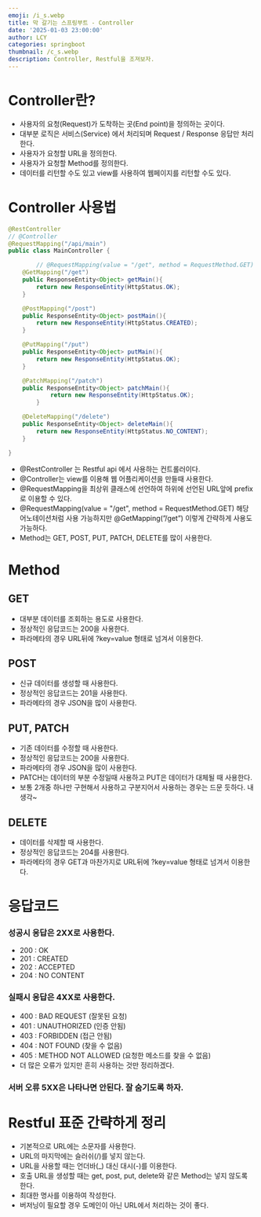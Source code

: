 ```yaml
---
emoji: /i_s.webp
title: 막 갈기는 스프링부트 - Controller
date: '2025-01-03 23:00:00'
author: LCY
categories: springboot
thumbnail: /c_s.webp
description: Controller, Restful을 조져보자.
---
```

# Controller란?

- 사용자의 요청(Request)가 도착하는 곳(End point)을 정의하는 곳이다.
- 대부분 로직은 서비스(Service) 에서 처리되며 Request / Response 응답만 처리한다.
- 사용자가 요청할 URL을 정의한다.
- 사용자가 요청할 Method를 정의한다.
- 데이터를 리턴할 수도 있고 view를 사용하여 웹페이지를 리턴할 수도 있다.

# Controller 사용법

```java
@RestController 
// @Controller
@RequestMapping("/api/main")
public class MainController {

		// @RequestMapping(value = "/get", method = RequestMethod.GET)
    @GetMapping("/get")
    public ResponseEntity<Object> getMain(){
        return new ResponseEntity(HttpStatus.OK);
    }

    @PostMapping("/post")
    public ResponseEntity<Object> postMain(){
        return new ResponseEntity(HttpStatus.CREATED);
    }

    @PutMapping("/put")
    public ResponseEntity<Object> putMain(){
        return new ResponseEntity(HttpStatus.OK);
    }

    @PatchMapping("/patch")
    public ResponseEntity<Object> patchMain(){
			return new ResponseEntity(HttpStatus.OK);
		}

    @DeleteMapping("/delete")
    public ResponseEntity<Object> deleteMain(){
        return new ResponseEntity(HttpStatus.NO_CONTENT);
    }

}
```

- @RestController 는 Restful api 에서 사용하는 컨트롤러이다.
- @Controller는 view를 이용해 웹 어플리케이션을 만들때 사용한다.
- @RequestMapping을 최상위 클래스에 선언하여 하위에 선언된 URL앞에 prefix로 이용할 수 있다.
- @RequestMapping(value = "/get", method = RequestMethod.GET) 해당 어노테이션처럼 사용 가능하지만 @GetMapping(”/get”) 이렇게 간략하게 사용도 가능하다.
- Method는 GET, POST, PUT, PATCH, DELETE를 많이 사용한다.

# Method

## GET

- 대부분 데이터를 조회하는 용도로 사용한다.
- 정상적인 응답코드는 200을 사용한다.
- 파라메타의 경우 URL뒤에 ?key=value 형태로 넘겨서 이용한다.

## POST

- 신규 데이터를 생성할 때 사용한다.
- 정상적인 응답코드는 201을 사용한다.
- 파라메타의 경우 JSON을 많이 사용한다.

## PUT, PATCH

- 기존 데이터를 수정할 때 사용한다.
- 정상적인 응답코드는 200을 사용한다.
- 파라메타의 경우 JSON을 많이 사용한다.
- PATCH는 데이터의 부분 수정일때 사용하고 PUT은 데이터가 대체될 때 사용한다.
- 보통 2개중 하나만 구현해서 사용하고 구분지어서 사용하는 경우는 드문 듯하다. 내생각~

## DELETE

- 데이터를 삭제할 때 사용한다.
- 정상적인 응답코드는 204를 사용한다.
- 파라메타의 경우 GET과 마찬가지로 URL뒤에 ?key=value 형태로 넘겨서 이용한다.

# 응답코드

### 성공시 응답은 2XX로 사용한다.

- 200 : OK
- 201 : CREATED
- 202 : ACCEPTED
- 204 : NO CONTENT

### 실패시 응답은 4XX로 사용한다.

- 400 : BAD REQUEST (잘못된 요청)
- 401 : UNAUTHORIZED (인증 안됨)
- 403 : FORBIDDEN (접근 안됨)
- 404 : NOT FOUND (찾을 수 없음)
- 405 : METHOD NOT ALLOWED (요청한 메소드를 찾을 수 없음)
- 더 많은 오류가 있지만 흔히 사용하는 것만 정리하겠다.

### 서버 오류 5XX은 나타나면 안된다. 잘 숨기도록 하자.

# Restful 표준 간략하게 정리

- 기본적으로 URL에는 소문자를 사용한다.
- URL의 마지막에는 슬러쉬(/)를 넣지 않는다.
- URL을 사용할 때는 언더바(_) 대신 대시(-)를 이용한다.
- 호출 URL을 생성할 때는 get, post, put, delete와 같은 Method는 넣지 않도록 한다.
- 최대한 명사를 이용하여 작성한다.
- 버저닝이 필요할 경우 도메인이 아닌 URL에서 처리하는 것이 좋다.

```toc
```